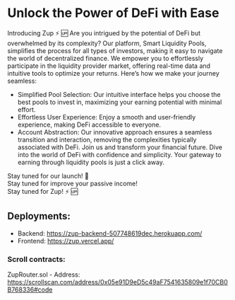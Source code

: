 # Unlock the Power of DeFi with Ease
Introducing Zup ⚡️ 🆙 
Are you intrigued by the potential of DeFi but overwhelmed by its complexity? Our platform, Smart Liquidity Pools, simplifies the process for all types of investors, making it easy to navigate the world of decentralized finance. We empower you to effortlessly participate in the liquidity provider market, offering real-time data and intuitive tools to optimize your returns. Here’s how we make your journey seamless:
  * Simplified Pool Selection: Our intuitive interface helps you choose the best pools to invest in, maximizing your earning potential with minimal effort.
  * Effortless User Experience: Enjoy a smooth and user-friendly experience, making DeFi accessible to everyone.
  * Account Abstraction: Our innovative approach ensures a seamless transition and interaction, removing the complexities typically associated with DeFi.
Join us and transform your financial future. Dive into the world of DeFi with confidence and simplicity. Your gateway to earning through liquidity pools is just a click away.

Stay tuned for our launch! 🚀 \
Stay tuned for improve your passive income!\
Stay tuned for Zup! ⚡️ 🆙

## Deployments:
* Backend: https://zup-backend-507748619dec.herokuapp.com/
* Frontend: https://zup.vercel.app/ 

### Scroll contracts:
ZupRouter.sol - Address: https://scrollscan.com/address/0x05e91D9eD5c49aF7541635809e1f70CB0B768336#code
